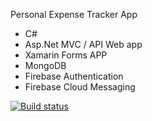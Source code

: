 Personal Expense Tracker App

- C#
- Asp.Net MVC / API Web app
- Xamarin Forms APP
-  MongoDB
- Firebase Authentication 
- Firebase Cloud Messaging



[![Build status](https://ci.appveyor.com/api/projects/status/7wj0iugfyy7ct3aj?svg=true)](https://ci.appveyor.com/project/jaimemorais/expensetracker)

